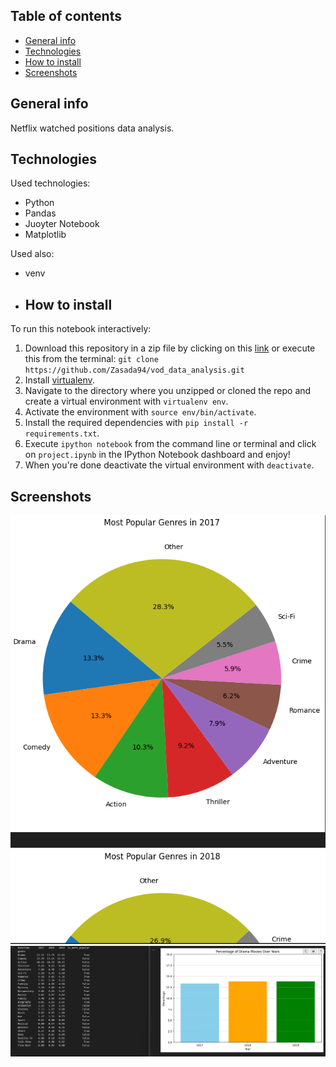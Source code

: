 ## Table of contents

- [General info](#general-info)
- [Technologies](#technologies)
- [How to install](#how-to-install)
- [Screenshots](#screenshots)

## General info

Netflix watched positions data analysis.

## Technologies

Used technologies:

- Python
- Pandas
- Juoyter Notebook
- Matplotlib

Used also:

- venv

- ## How to install

To run this notebook interactively:

1. Download this repository in a zip file by clicking on this [link](https://github.com/Zasada94/vod_data_analysis/achive/master.zip) or execute this from the terminal:
`git clone https://github.com/Zasada94/vod_data_analysis.git`
2. Install [virtualenv](http://virtualenv.readthedocs.org/en/latest/installation.html).
3. Navigate to the directory where you unzipped or cloned the repo and create a virtual environment with `virtualenv env`.
4. Activate the environment with `source env/bin/activate`.
5. Install the required dependencies with `pip install -r requirements.txt`.
6. Execute `ipython notebook` from the command line or terminal and  click on `project.ipynb` in the IPython Notebook dashboard and enjoy!
7. When you're done deactivate the virtual environment with `deactivate`.

## Screenshots

![screenshot](./screenshots/1.png)
![screenshot](./screenshots/2.png)
